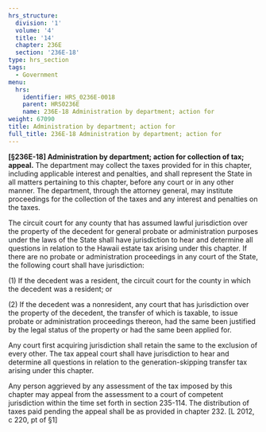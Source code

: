 ```yaml
---
hrs_structure:
  division: '1'
  volume: '4'
  title: '14'
  chapter: 236E
  section: '236E-18'
type: hrs_section
tags:
  - Government
menu:
  hrs:
    identifier: HRS_0236E-0018
    parent: HRS0236E
    name: 236E-18 Administration by department; action for
weight: 67090
title: Administration by department; action for
full_title: 236E-18 Administration by department; action for
---
```

**[§236E-18] Administration by department; action for collection of tax; appeal.** The department may collect the taxes provided for in this chapter, including applicable interest and penalties, and shall represent the State in all matters pertaining to this chapter, before any court or in any other manner. The department, through the attorney general, may institute proceedings for the collection of the taxes and any interest and penalties on the taxes.

The circuit court for any county that has assumed lawful jurisdiction over the property of the decedent for general probate or administration purposes under the laws of the State shall have jurisdiction to hear and determine all questions in relation to the Hawaii estate tax arising under this chapter. If there are no probate or administration proceedings in any court of the State, the following court shall have jurisdiction:

(1) If the decedent was a resident, the circuit court for the county in which the decedent was a resident; or

(2) If the decedent was a nonresident, any court that has jurisdiction over the property of the decedent, the transfer of which is taxable, to issue probate or administration proceedings thereon, had the same been justified by the legal status of the property or had the same been applied for.

Any court first acquiring jurisdiction shall retain the same to the exclusion of every other. The tax appeal court shall have jurisdiction to hear and determine all questions in relation to the generation-skipping transfer tax arising under this chapter.

Any person aggrieved by any assessment of the tax imposed by this chapter may appeal from the assessment to a court of competent jurisdiction within the time set forth in section 235-114\. The distribution of taxes paid pending the appeal shall be as provided in chapter 232\. [L 2012, c 220, pt of §1]
